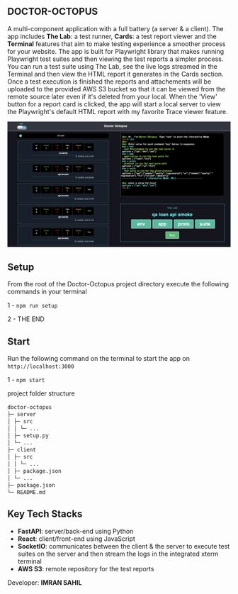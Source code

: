 ## DOCTOR-OCTOPUS

A multi-component application with a full battery (a server & a client). The app includes **The Lab**: a test runner, **Cards**: a test report viewer and the **Terminal** features that aim to make testing experience a smoother process for your website. The app is built for Playwright library that makes running Playwright test suites and then viewing the test reports a simpler process. You can run a test suite using The Lab, see the live logs streamed in the Terminal and then view the HTML report it generates in the Cards section. Once a test execution is finished the reports and attachements will be uploaded to the provided AWS S3 bucket so that it can be viewed from the remote source later even if it's deleted from your local. When the 'View' button for a report card is clicked, the app will start a local server to view the Playwright's default HTML report with my favorite Trace viewer feature.

![doctor-octopus](client/doc/doctor-octopus.png)



## Setup

From the root of the Doctor-Octopus project directory execute the following commands in your terminal

1 - `npm run setup`

2 - THE END

## Start

Run the following command on the terminal to start the app on `http://localhost:3000`

1 - `npm start`

project folder structure

```
doctor-octopus
├─ server
│ ├─ src
│ │ └─ ... 
│ ├─ setup.py
│ └─ ... 
├─ client
│ ├─ src 
│ │ └─ ... 
│ ├─ package.json 
│ └─ ... 
├─ package.json
└─ README.md
```


## Key Tech Stacks

- **FastAPI**: server/back-end using Python
- **React**: client/front-end using JavaScript
- **SocketIO**: communicates between the client & the server to execute test suites on the server and then stream the logs in the integrated xterm terminal
- **AWS S3**: remote repository for the test reports

Developer: **IMRAN SAHIL**